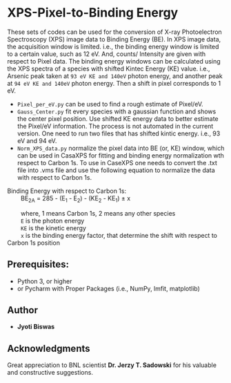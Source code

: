 # XPS-Pixel-to-Binding Energy
These sets of codes can be used for the conversion of X-ray Photoelectron Spectroscopy (XPS) image data to Binding Energy (BE). In XPS image data, the acquisition window is limited. i.e., the binding energy window is limited to a certain value, such as 12 eV. And, counts/ Intensity are given with respect to Pixel data. The binding energy windows can be calculated using the XPS spectra of a species with shifted Kintec Energy (KE) value. i.e., Arsenic peak taken at ```93 eV KE and 140eV``` photon energy, and another peak at ```94 eV KE and 140eV``` photon energy. Then a shift in pixel corresponds to 1 eV. <br/>

* ```Pixel_per_eV.py``` can be used to find a rough estimate of Pixel/eV.<br/>
* ```Gauss_Center.py``` fit every species with a gaussian function and shows the center pixel position. Use shifted KE energy data to better estimate the Pixel/eV information. The process is not automated in the current version. One need to run two files that has shifted kintic energy. i.e., 93 eV and 94 eV. <br/>
* ```Norm_XPS_data.py```  normalize the pixel data into BE (or, KE) window, which can be used in CasaXPS for fitting and binding energy normalization wth respect to Carbon 1s. To use in CaseXPS one needs to convert the .txt file into .vms file and use the following equation to normalize the data with respect to Carbon 1s. <br/>

Binding Energy with respect to Carbon 1s: <br/>
&nbsp; &nbsp; &nbsp; &nbsp; BE<sub>2A</sub> = 285 - (E<sub>1</sub> - E<sub>2</sub>) - (KE<sub>2</sub> - KE<sub>1</sub>)   ± x
  
&nbsp; &nbsp; &nbsp; &nbsp;  where, 1 means Carbon 1s, 2 means any other species<br/>
&nbsp; &nbsp; &nbsp; &nbsp; ```E``` is the photon energy<br/>
&nbsp; &nbsp; &nbsp; &nbsp; ```KE``` is the kinetic energy<br/>
&nbsp; &nbsp; &nbsp; &nbsp; ```x``` is the binding energy factor, that determine the shift with respect to Carbon 1s position<br/>
         
## Prerequisites:

* Python 3, or higher
* or Pycharm with Proper Packages (i.e., NumPy, lmfit, matplotlib)

## Author

 * **Jyoti Biswas**
 
## Acknowledgments

Great appreciation to BNL scientist **Dr. Jerzy T. Sadowski** for his valuable and constructive suggestions. 
 

